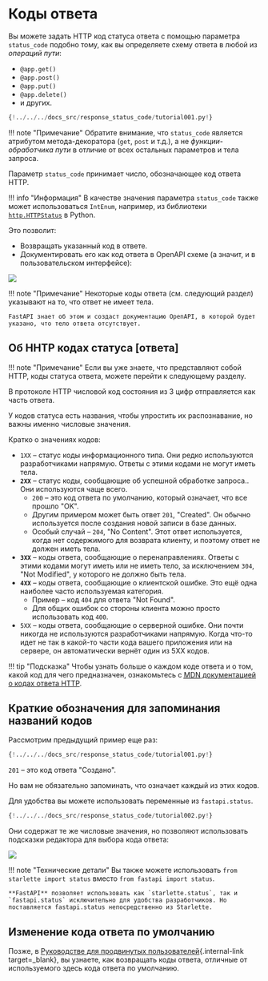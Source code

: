 # Коды ответа

Вы можете задать HTTP код статуса ответа с помощью параметра `status_code` подобно тому, как вы определяете схему ответа в любой из *операций пути*:

* `@app.get()`
* `@app.post()`
* `@app.put()`
* `@app.delete()`
* и других.

```Python hl_lines="6"
{!../../../docs_src/response_status_code/tutorial001.py!}
```

!!! note "Примечание"
    Обратите внимание, что `status_code` является атрибутом метода-декоратора (`get`, `post` и т.д.), а не *функции-обработчика пути* в отличие от всех остальных параметров и тела запроса.

Параметр `status_code` принимает число, обозначающее код ответа HTTP.

!!! info "Информация"
    В качестве значения параметра `status_code` также может использоваться `IntEnum`, например, из библиотеки <a href="https://docs.python.org/3/library/http.html#http.HTTPStatus" class="external-link" target="_blank">`http.HTTPStatus`</a> в Python.

Это позволит:

* Возвращать указанный код в ответе.
* Документировать его как код ответа в OpenAPI схеме (а значит, и в пользовательском интерфейсе):

<img src="/img/tutorial/response-status-code/image01.png">

!!! note "Примечание"
    Некоторые коды ответа (см. следующий раздел) указывают на то, что ответ не имеет тела.

    FastAPI знает об этом и создаст документацию OpenAPI, в которой будет указано, что тело ответа отсутствует.

## Об HHTP кодах статуса [ответа]

!!! note "Примечание"
    Если вы уже знаете, что представляют собой HTTP, коды статуса ответа, можете перейти к следующему разделу.

В протоколе HTTP числовой код состояния из 3 цифр отправляется как часть ответа.

У кодов статуса  есть названия, чтобы упростить их распознавание, но важны именно числовые значения.

Кратко о значениях кодов:

* `1XX` – статус коды  информационного типа. Они редко используются разработчиками напрямую. Ответы с этими кодами не могут иметь тела.
* **`2XX`** – статус коды, сообщающие об успешной обработке запроса.. Они используются чаще всего.
    * `200` – это код ответа по умолчанию, который означает, что все прошло "OK".
    * Другим примером может быть ответ `201`, "Created". Он обычно используется после создания новой записи в базе данных.
    * Особый случай – `204`, "No Content".  Этот ответ используется, когда нет содержимого для возврата клиенту, и поэтому ответ не должен иметь тела.
* **`3XX`** – коды ответа, сообщающие о перенаправлениях.  Ответы с этими кодами могут иметь или не иметь тело, за исключением `304`, "Not Modified", у которого не должно быть тела.
* **`4XX`** – коды ответа, сообщающие о клиентской ошибке. Это ещё одна наиболее часто используемая категория.
    * Пример – код `404` для ответа "Not Found".
    * Для общих ошибок со стороны клиента можно просто использовать код `400`.
* `5XX` – коды ответа, сообщающие о серверной ошибке. Они почти никогда не используются разработчиками напрямую. Когда что-то идет не так в какой-то части кода вашего приложения или на сервере, он автоматически вернёт один из 5XX кодов.

!!! tip "Подсказка"
    Чтобы узнать больше о каждом коде ответа и о том, какой код для чего предназначен, ознакомьтесь с <a href="https://developer.mozilla.org/en-US/docs/Web/HTTP/Status" class="external-link" target="_blank"><abbr title="Mozilla Developer Network">MDN</abbr> документацией о кодах ответа HTTP</a>.

## Краткие обозначения для запоминания названий кодов

Рассмотрим предыдущий пример еще раз:

```Python hl_lines="6"
{!../../../docs_src/response_status_code/tutorial001.py!}
```

`201` – это код ответа "Создано".

Но вам не обязательно запоминать, что означает каждый из этих кодов.

Для удобства вы можете использовать переменные из `fastapi.status`.

```Python hl_lines="1  6"
{!../../../docs_src/response_status_code/tutorial002.py!}
```

Они содержат те же числовые значения, но позволяют использовать подсказки редактора для выбора кода ответа:

<img src="/img/tutorial/response-status-code/image02.png">

!!! note "Технические детали"
    Вы также можете использовать `from starlette import status` вместо `from fastapi import status`.

    **FastAPI** позволяет использовать как `starlette.status`, так и `fastapi.status` исключительно для удобства разработчиков. Но поставляется fastapi.status непосредственно из Starlette.

## Изменение кода ответа по умолчанию

Позже, в [Руководстве для продвинутых пользователей](../advanced/response-change-status-code.md){.internal-link target=_blank}, вы узнаете, как возвращать коды ответа, отличные от используемого здесь кода ответа по умолчанию.
